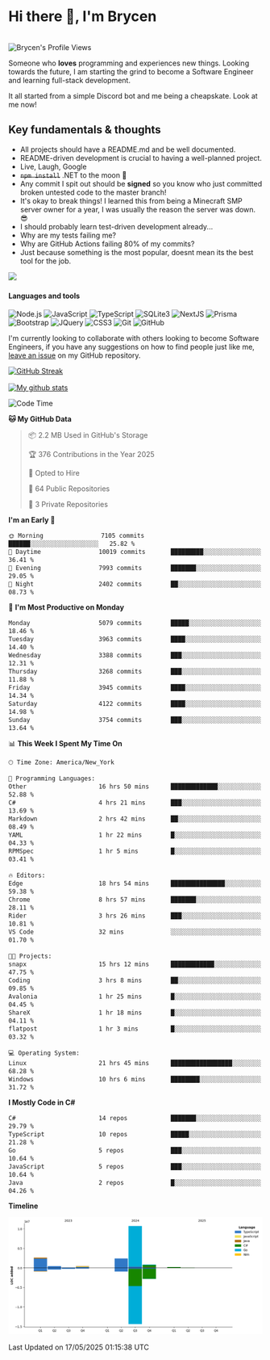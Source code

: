 # Hi there 👋, I'm Brycen

<br>
<img src="https://komarev.com/ghpvc/?username=BrycensRanch" alt="Brycen's Profile Views" />

Someone who **loves** programming and experiences new things. Looking towards the future, I am starting the grind to become a Software Engineer and learning full-stack development.

It all started from a simple Discord bot and me being a cheapskate. Look at me now!

## Key fundamentals & thoughts

- All projects should have a README.md and be well documented.
- README-driven development is crucial to having a well-planned project.
- Live, Laugh, Google
- ~~`npm install`~~ .NET to the moon 🚀
- Any commit I spit out should be **signed** so you know who just committed broken untested code to the master branch!
- It's okay to break things! I learned this from being a Minecraft SMP server owner for a year, I was usually the reason the server was down. 😎
- I should probably learn test-driven development already...
- Why are my tests failing me?
- Why are GitHub Actions failing 80% of my commits? 
- Just because something is the most popular, doesnt mean its the best tool for the job.

<img src="https://res.cloudinary.com/practicaldev/image/fetch/s--OoBLh7-Q--/c_limit%2Cf_auto%2Cfl_progressive%2Cq_auto%2Cw_880/https://cdn-images-1.medium.com/max/1614/1%2A8BlqJ8lNVZzuRjAg1mZ50w.png" height="400"/>

<h4>Languages and tools</h4>
<p>
  <img src="https://img.shields.io/badge/node.js%20-%2343853D.svg?&style=for-the-badge&logo=node.js&logoColor=white" alt="Node.js" />
  <img src="https://img.shields.io/badge/javascript%20-%23323330.svg?&style=for-the-badge&logo=javascript&logoColor=%23F7DF1E" alt="JavaScript" />
  <img src="https://img.shields.io/badge/typescript%20-%23323330.svg?&style=for-the-badge&logo=typescript&logoColor=#3467eb" alt="TypeScript" />
  <img src="https://img.shields.io/badge/sqlite3%20-%23323330.svg?&style=for-the-badge&logo=sqlite&logoColor=#3467eb" alt="SQLite3" />
  <img src="https://img.shields.io/badge/Next.JS%20-%23323330.svg?&style=for-the-badge&logo=next.js&logoColor=#3467eb" alt="NextJS" />
  <img src="https://img.shields.io/badge/Prisma%20-%23323330.svg?&style=for-the-badge&logo=prisma&logoColor=#3467eb" alt="Prisma" />
  <img src="https://img.shields.io/badge/bootstrap%20-%23323330.svg?&style=for-the-badge&logo=bootstrap" alt="Bootstrap" />
  <img src="https://img.shields.io/badge/jquery%20-%23323330.svg?&style=for-the-badge&logo=jquery" alt="JQuery" />
  <img src="https://img.shields.io/badge/css3%20-%23323330.svg?&style=for-the-badge&logo=css3" alt="CSS3" />
  <img src="https://img.shields.io/badge/git%20-%23323330.svg?&style=for-the-badge&logo=git" alt="Git" />
  <img src="https://img.shields.io/badge/github%20-%23323330.svg?&style=for-the-badge&logo=github" alt="GitHub" />
</p>

 I'm currently looking to collaborate with others looking to become Software Engineers, if you have any suggestions on how to find people just like me, [leave an issue](https://github.com/BrycensRanch/BrycensRanch/issues/new) on my GitHub repository.
 
 <p><a href="https://git.io/streak-stats"><img src=https://github-readme-streak-stats-eight.vercel.app?user=BrycensRanch&amp;theme=dark&amp;hide_border=true&fire=EB5454&amp;ring=0CEB19" alt="GitHub Streak"></a></p>

<a href="https://github.com/anuraghazra/github-readme-stats">
  <img align="center" src="https://github-readme-stats.anuraghazra1.vercel.app/api?username=BrycensRanch&show_icons=true&line_height=27&include_all_commits=true" alt="My github stats" />
</a>

<!--START_SECTION:waka-->
![Code Time](http://img.shields.io/badge/Code%20Time-2%2C036%20hrs%2019%20mins-blue)

**🐱 My GitHub Data** 

> 📦 2.2 MB Used in GitHub's Storage 
 > 
> 🏆 376 Contributions in the Year 2025
 > 
> 💼 Opted to Hire
 > 
> 📜 64 Public Repositories 
 > 
> 🔑 3 Private Repositories 
 > 
**I'm an Early 🐤** 

```text
🌞 Morning                7105 commits        ██████░░░░░░░░░░░░░░░░░░░   25.82 % 
🌆 Daytime                10019 commits       █████████░░░░░░░░░░░░░░░░   36.41 % 
🌃 Evening                7993 commits        ███████░░░░░░░░░░░░░░░░░░   29.05 % 
🌙 Night                  2402 commits        ██░░░░░░░░░░░░░░░░░░░░░░░   08.73 % 
```
📅 **I'm Most Productive on Monday** 

```text
Monday                   5079 commits        █████░░░░░░░░░░░░░░░░░░░░   18.46 % 
Tuesday                  3963 commits        ████░░░░░░░░░░░░░░░░░░░░░   14.40 % 
Wednesday                3388 commits        ███░░░░░░░░░░░░░░░░░░░░░░   12.31 % 
Thursday                 3268 commits        ███░░░░░░░░░░░░░░░░░░░░░░   11.88 % 
Friday                   3945 commits        ████░░░░░░░░░░░░░░░░░░░░░   14.34 % 
Saturday                 4122 commits        ████░░░░░░░░░░░░░░░░░░░░░   14.98 % 
Sunday                   3754 commits        ███░░░░░░░░░░░░░░░░░░░░░░   13.64 % 
```


📊 **This Week I Spent My Time On** 

```text
🕑︎ Time Zone: America/New_York

💬 Programming Languages: 
Other                    16 hrs 50 mins      █████████████░░░░░░░░░░░░   52.88 % 
C#                       4 hrs 21 mins       ███░░░░░░░░░░░░░░░░░░░░░░   13.69 % 
Markdown                 2 hrs 42 mins       ██░░░░░░░░░░░░░░░░░░░░░░░   08.49 % 
YAML                     1 hr 22 mins        █░░░░░░░░░░░░░░░░░░░░░░░░   04.33 % 
RPMSpec                  1 hr 5 mins         █░░░░░░░░░░░░░░░░░░░░░░░░   03.41 % 

🔥 Editors: 
Edge                     18 hrs 54 mins      ███████████████░░░░░░░░░░   59.38 % 
Chrome                   8 hrs 57 mins       ███████░░░░░░░░░░░░░░░░░░   28.11 % 
Rider                    3 hrs 26 mins       ███░░░░░░░░░░░░░░░░░░░░░░   10.81 % 
VS Code                  32 mins             ░░░░░░░░░░░░░░░░░░░░░░░░░   01.70 % 

🐱‍💻 Projects: 
snapx                    15 hrs 12 mins      ████████████░░░░░░░░░░░░░   47.75 % 
Coding                   3 hrs 8 mins        ██░░░░░░░░░░░░░░░░░░░░░░░   09.85 % 
Avalonia                 1 hr 25 mins        █░░░░░░░░░░░░░░░░░░░░░░░░   04.45 % 
ShareX                   1 hr 18 mins        █░░░░░░░░░░░░░░░░░░░░░░░░   04.11 % 
flatpost                 1 hr 3 mins         █░░░░░░░░░░░░░░░░░░░░░░░░   03.32 % 

💻 Operating System: 
Linux                    21 hrs 45 mins      █████████████████░░░░░░░░   68.28 % 
Windows                  10 hrs 6 mins       ████████░░░░░░░░░░░░░░░░░   31.72 % 
```

**I Mostly Code in C#** 

```text
C#                       14 repos            ███████░░░░░░░░░░░░░░░░░░   29.79 % 
TypeScript               10 repos            █████░░░░░░░░░░░░░░░░░░░░   21.28 % 
Go                       5 repos             ███░░░░░░░░░░░░░░░░░░░░░░   10.64 % 
JavaScript               5 repos             ███░░░░░░░░░░░░░░░░░░░░░░   10.64 % 
Java                     2 repos             █░░░░░░░░░░░░░░░░░░░░░░░░   04.26 % 
```



**Timeline**

![Lines of Code chart](https://raw.githubusercontent.com/BrycensRanch/BrycensRanch/main/assets/bar_graph.png)


 Last Updated on 17/05/2025 01:15:38 UTC
<!--END_SECTION:waka-->

<!--
**BrycensRanch/BrycensRanch** is a ✨ _special_ ✨ repository because its `README.md` (this file) appears on your GitHub profile.

Here are some ideas to get you started:

- 🔭 I’m currently working on ...
- 🌱 I’m currently learning ...
- 👯 I’m looking to collaborate on ...
- 🤔 I’m looking for help with ...
- 💬 Ask me about ...
- 📫 How to reach me: ...
- 😄 Pronouns: ...
- ⚡ Fun fact: ...
-->
